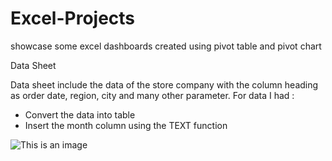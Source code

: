# Excel-Projects
showcase some excel dashboards created using pivot table and pivot chart

Data Sheet

Data sheet include the data of the store company with the column heading as order date, region, city and many other parameter. For data I had :
- Convert the data into table
- Insert the month column using the TEXT function

![This is an image](https://github.com/Larissa-Bememba/Excel-Projects/main/images/Data_sample.png)


